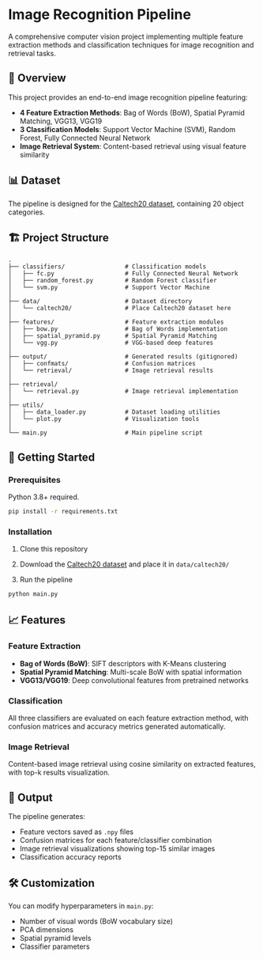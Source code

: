 # Image Recognition Pipeline

A comprehensive computer vision project implementing multiple feature extraction methods and classification techniques for image recognition and retrieval tasks.

## 🎯 Overview

This project provides an end-to-end image recognition pipeline featuring:
- **4 Feature Extraction Methods**: Bag of Words (BoW), Spatial Pyramid Matching, VGG13, VGG19
- **3 Classification Models**: Support Vector Machine (SVM), Random Forest, Fully Connected Neural Network
- **Image Retrieval System**: Content-based retrieval using visual feature similarity

## 📊 Dataset

The pipeline is designed for the [Caltech20 dataset](https://data.caltech.edu/records/mzrjq-6wc02), containing 20 object categories.

## 🏗️ Project Structure

```
.
├── classifiers/                 # Classification models
│   ├── fc.py                    # Fully Connected Neural Network
│   ├── random_forest.py         # Random Forest classifier
│   └── svm.py                   # Support Vector Machine
│
├── data/                        # Dataset directory
│   └── caltech20/               # Place Caltech20 dataset here
│
├── features/                    # Feature extraction modules
│   ├── bow.py                   # Bag of Words implementation
│   ├── spatial_pyramid.py       # Spatial Pyramid Matching
│   └── vgg.py                   # VGG-based deep features
│
├── output/                      # Generated results (gitignored)
│   ├── confmats/                # Confusion matrices
│   └── retrieval/               # Image retrieval results
│
├── retrieval/
│   └── retrieval.py             # Image retrieval implementation
│
├── utils/
│   ├── data_loader.py           # Dataset loading utilities
│   └── plot.py                  # Visualization tools
│
└── main.py                      # Main pipeline script
```

## 🚀 Getting Started

### Prerequisites

Python 3.8+ required.

```bash
pip install -r requirements.txt
```

### Installation

1. Clone this repository

2. Download the [Caltech20 dataset](https://data.caltech.edu/records/mzrjq-6wc02) and place it in `data/caltech20/`

3. Run the pipeline
```bash
python main.py
```

## 📈 Features

### Feature Extraction
- **Bag of Words (BoW)**: SIFT descriptors with K-Means clustering
- **Spatial Pyramid Matching**: Multi-scale BoW with spatial information
- **VGG13/VGG19**: Deep convolutional features from pretrained networks

### Classification
All three classifiers are evaluated on each feature extraction method, with confusion matrices and accuracy metrics generated automatically.

### Image Retrieval
Content-based image retrieval using cosine similarity on extracted features, with top-k results visualization.

## 📁 Output

The pipeline generates:
- Feature vectors saved as `.npy` files
- Confusion matrices for each feature/classifier combination
- Image retrieval visualizations showing top-15 similar images
- Classification accuracy reports

## 🛠️ Customization

You can modify hyperparameters in `main.py`:
- Number of visual words (BoW vocabulary size)
- PCA dimensions
- Spatial pyramid levels
- Classifier parameters
